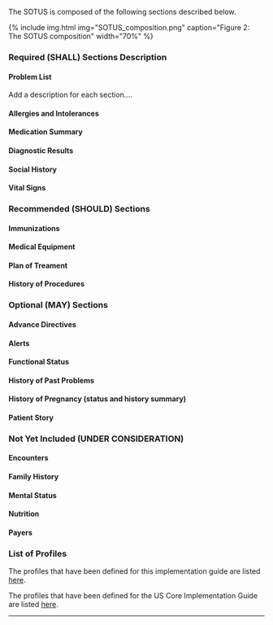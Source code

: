 The SOTUS is composed of the following sections described below.

{% include img.html img="SOTUS_composition.png" caption="Figure 2: The SOTUS composition" width="70%" %}

### Required (SHALL) Sections Description

#### Problem List

Add a description for each section....

#### Allergies and Intolerances

#### Medication Summary

#### Diagnostic Results

#### Social History

#### Vital Signs

### Recommended (SHOULD) Sections

#### Immunizations

#### Medical Equipment

#### Plan of Treament

#### History of Procedures

### Optional (MAY) Sections

#### Advance Directives

#### Alerts

#### Functional Status

#### History of Past Problems

#### History of Pregnancy (status and history summary)

#### Patient Story

### Not Yet Included (UNDER CONSIDERATION)

#### Encounters

#### Family History

#### Mental Status

#### Nutrition

#### Payers


### List of Profiles

The profiles that have been defined for this implementation guide are listed <a href="profiles.html">here</a>.

The profiles that have been defined for the US Core Implementation Guide are listed <a href="https://hl7.org/fhir/us/core/profiles-and-extensions.html#profiles">here</a>.


---
